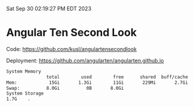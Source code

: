 Sat Sep 30 02:19:27 PM EDT 2023

# Angular Ten Second Look

Code: https://github.com/kusl/angulartensecondlook

Deployment: https://github.com/angularten/angularten.github.io

```bash
System Memory
               total        used        free      shared  buff/cache   available
Mem:            15Gi       1.3Gi        11Gi       229Mi       2.7Gi        13Gi
Swap:          8.0Gi          0B       8.0Gi
System Storage
1.7G	.
```
